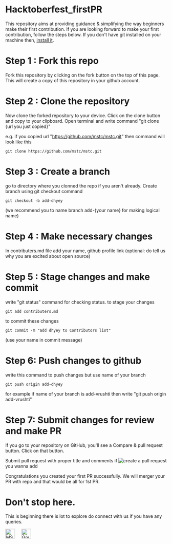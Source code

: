 # Hacktoberfest_firstPR
This repository aims at providing guidance & simplifying the way beginners make their first contribution. If you are looking forward to make your first contribution, follow the steps below.
If you don't have git installed on your machine then, [install it]( https://help.github.com/articles/set-up-git/).

# Step 1 : Fork this repo
Fork this repository by clicking on the fork button on the top of this page. This will create a copy of this repository in your github account.

# Step 2 : Clone the repository
Now clone the forked repository to your device. Click on the clone button and copy to your clipboard.
Open terminal and write command "git clone {url you just copied}"

e.g. if you copied url "https://github.com/mstc/mstc.git" then command will look like this
```
git clone https://github.com/mstc/mstc.git
```

# Step 3 : Create a branch
go to directory where you clonned the repo if you aren't already.
Create branch using git checkout command
```
git checkout -b add-dhyey
```
(we recommend you to name branch add-{your name} for making logical name)

# Step 4 : Make necessary changes
In contributers.md file add your name, github profile link (optional: do tell us why you are excited about open source)

# Step 5 : Stage changes and make commit
write "git status" command for checking status.
to stage your changes 
```
git add contributers.md
```
to commit these changes
```
git commit -m "add dhyey to Contributors list"
```
(use your name in commit message)

# Step 6: Push changes to github
write this command to push changes but use name of your branch
```
git push origin add-dhyey
```
for example if name of your branch is add-vrushti then write "git push origin add-vrushti"

# Step 7: Submit changes for review and make PR
If you go to your repository on GitHub, you'll see a Compare & pull request button. Click on that button.

<img style="float: right;" href="https://encrypted-tbn0.gstatic.com/images?q=tbn%3AANd9GcSKp2_TsQR8dC85WlXPz7HnktBk0w8tt9g4vQ&usqp=CAU" alt="create a pull request" />
Submit pull request with proper title and comments if you wanna add

Congratulations you created your first PR successfully.
We will merger your PR with repo and that would be all for 1st PR.
 
# Don't stop here.
This is beginning there is lot to explore do connect with us if you have any queries.

<a href="https://mstc.now.sh/" style="display:inline;"><img src="https://mstc.now.sh/css/images/logo.png" alt="MSTC" height="30px"></a> &nbsp; &nbsp;
<a href="mailto:microsoftclub@daiict.ac.in" style="display:inline;"><img src="https://ssl.gstatic.com/ui/v1/icons/mail/rfr/logo_gmail_lockup_default_1x.png" alt="Gmail" height="30px"></a>

